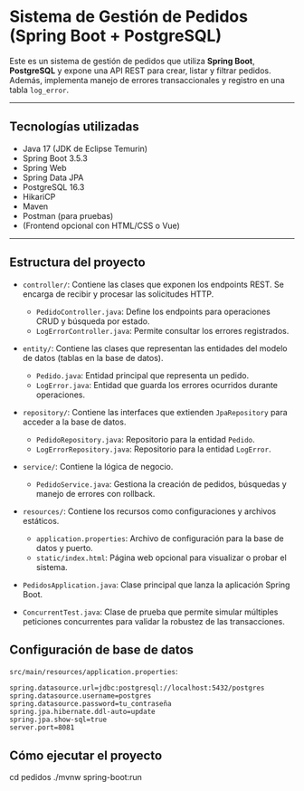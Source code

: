 # Sistema de Gestión de Pedidos (Spring Boot + PostgreSQL)

Este es un sistema de gestión de pedidos que utiliza **Spring Boot**, **PostgreSQL** y expone una API REST para crear, listar y filtrar pedidos. Además, implementa manejo de errores transaccionales y registro en una tabla `log_error`.

---

## Tecnologías utilizadas

- Java 17 (JDK de Eclipse Temurin)
- Spring Boot 3.5.3
- Spring Web
- Spring Data JPA
- PostgreSQL 16.3
- HikariCP
- Maven
- Postman (para pruebas)
- (Frontend opcional con HTML/CSS o Vue)

---

## Estructura del proyecto

* `controller/`: Contiene las clases que exponen los endpoints REST. Se encarga de recibir y procesar las solicitudes HTTP.

  * `PedidoController.java`: Define los endpoints para operaciones CRUD y búsqueda por estado.
  * `LogErrorController.java`: Permite consultar los errores registrados.

* `entity/`: Contiene las clases que representan las entidades del modelo de datos (tablas en la base de datos).

  * `Pedido.java`: Entidad principal que representa un pedido.
  * `LogError.java`: Entidad que guarda los errores ocurridos durante operaciones.

* `repository/`: Contiene las interfaces que extienden `JpaRepository` para acceder a la base de datos.

  * `PedidoRepository.java`: Repositorio para la entidad `Pedido`.
  * `LogErrorRepository.java`: Repositorio para la entidad `LogError`.

* `service/`: Contiene la lógica de negocio.

  * `PedidoService.java`: Gestiona la creación de pedidos, búsquedas y manejo de errores con rollback.

* `resources/`: Contiene los recursos como configuraciones y archivos estáticos.

  * `application.properties`: Archivo de configuración para la base de datos y puerto.
  * `static/index.html`: Página web opcional para visualizar o probar el sistema.

* `PedidosApplication.java`: Clase principal que lanza la aplicación Spring Boot.

* `ConcurrentTest.java`: Clase de prueba que permite simular múltiples peticiones concurrentes para validar la robustez de las transacciones.


## Configuración de base de datos

`src/main/resources/application.properties`:

```properties
spring.datasource.url=jdbc:postgresql://localhost:5432/postgres
spring.datasource.username=postgres
spring.datasource.password=tu_contraseña
spring.jpa.hibernate.ddl-auto=update
spring.jpa.show-sql=true
server.port=8081
```
## Cómo ejecutar el proyecto

cd pedidos
./mvnw spring-boot:run



